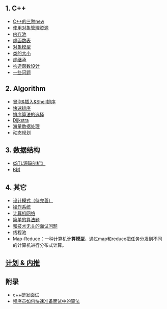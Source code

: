 ## 1. C++

 - [C++的三种new](CPP/New.md)
 - [使用对象管理资源](CPP/SmartPointer.md)
 - [内存池](CPP/MemoryPool.md)
 - [虚函数表](CPP/VirutalTable.md)
 - [对象模型](CPP/ObjectModel.md)
 - [类的大小](CPP/SizeofClass.md)
 - [虚继承](CPP/VirtualExtends.md)
 - [构造函数设计](CPP/Constructor.md)
 - [一些问题](CPP/Common.md)

## 2. Algorithm
 - [冒泡&插入&Shell排序](Algorithm/insert_swap_sort.md)
 - [快速排序](Algorithm/quick_sort.md)
 - [排序算法的选择](Algorithm/sort_analysis.md)
 - [Dijkstra](Algorithm/dijkstra.md)
 - [海量数据处理](Algorithm/big_data.md)
 - 动态规划

## 3. 数据结构
 - [《STL源码剖析》](STL/README.md)
 - [B树](b_tree.md)

## 4. 其它
 - [设计模式（待完善）](Common/design_patterns.md)
 - [操作系统](Common/OS.md)
 - [计算机网络](Common/network.md)
 - [简单的算法题](Common/simple_algorithm.md)
 - [和技术无关的面试问题](Common/question.md)
 - 线程池
 - Map-Reduce：一种计算机**计算模型**，通过map和reduce把任务分发到不同的计算机进行分布式计算。

## [计划 & 内推](work.md)

## 附录
* [c++研发面试](http://blog.csdn.net/Watson2016/article/details/69944537?locationNum=14&fps=1)
* [程序员如何快速准备面试中的算法](http://www.cnblogs.com/scy251147/p/3635010.html)
